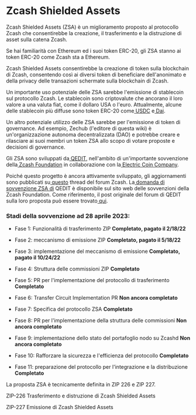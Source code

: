Zcash Shielded Assets
=====================

Zcash Shielded Assets (ZSA) è un miglioramento proposto al protocollo Zcash che consentirebbe la creazione, il trasferimento e la distruzione di asset sulla catena Zcash.

Se hai familiarità con Ethereum ed i suoi token ERC-20, gli ZSA stanno ai token ERC-20 come Zcash sta a Ethereum.

Zcash Shielded Assets consentirebbe la creazione di token sulla blockchain di Zcash, consentendo così ai diversi token di beneficiare dell'anonimato e della privacy delle transazioni schermate sulla blockchain di Zcash.

Un importante uso potenziale delle ZSA sarebbe l'emissione di stablecoin sul protocollo Zcash. Le stablecoin sono criptovalute che ancorano il loro valore a una valuta fiat, come il dollaro USA o l'euro. Attualmente, alcune delle stablecoin più diffuse sono token ERC-20 come[ USDC](https://www.circle.com/en/usdc) e[ Dai](https://docs.makerdao.com/).

Un altro potenziale utilizzo delle ZSA sarebbe per l'emissione di token di governance. Ad esempio, Zechub (l'editore di questa wiki) è un'organizzazione autonoma decentralizzata (DAO) e potrebbe creare e rilasciare ai suoi membri un token ZSA allo scopo di votare proposte e decisioni di governance.

Gli ZSA sono sviluppati da[ QEDIT,](https://https//qed-it.com/) nell'ambito di un'importante sovvenzione della[ Zcash Foundation](https://wiki.zechub.xyz/zcash-foundation) in collaborazione con la[ Electric Coin Company](https://wiki.zechub.xyz/electric-coin-company).

Poiché questo progetto è ancora attivamente sviluppato, gli aggiornamenti sono pubblicati su[ questo](https://forum.zcashcommunity.com/t/grant-update-zcash-shielded-assets-monthly-updates/41153) thread del forum Zcash. La[ domanda di sovvenzione ZSA di](https://zcashgrants.org/gallery/25215916-53ea-4041-a3b2-6d00c487917d/33106640/) QEDIT è disponibile sul sito web delle sovvenzioni della Zcash Foundation. Come riferimento, il post originale del forum di QEDIT sulla loro proposta può essere trovato[ qui](https://forum.zcashcommunity.com/t/a-proposal-for-shielded-assets-zsa-uda-for-defi-on-zcash/40520).

### Stadi della sovvenzione ad 28 aprile 2023:

-   Fase 1: Funzionalità di trasferimento ZIP **Completato, pagato il 2/18/22**

-   Fase 2: meccanismo di emissione ZIP **Completato, pagato il 5/18/22**

-   Fase 3: implementazione del meccanismo di emissione **Completato, pagato il 10/24/22**

-   Fase 4: Struttura delle commissioni ZIP **Completato**

-   Fase 5: PR per l'implementazione del protocollo di trasferimento **Completato**

-   Fase 6: Transfer Circuit Implementation PR **Non ancora completato**

-   Fase 7: Specifica del protocollo ZSA **Completato**

-   Fase 8: PR per l'implementazione della struttura delle commissioni **Non ancora completato**

-   Fase 9: implementazione dello stato del portafoglio nodo su Zcashd **Non ancora completato**

-   Fase 10: Rafforzare la sicurezza e l'efficienza del protocollo **Completato**

-   Fase 11: preparazione del protocollo per l'integrazione e la distribuzione **Completato**

La proposta ZSA è tecnicamente definita in ZIP 226 e ZIP 227.

ZIP-226 Trasferimento e distruzione di Zcash Shielded Assets

ZIP-227 Emissione di Zcash Shielded Assets